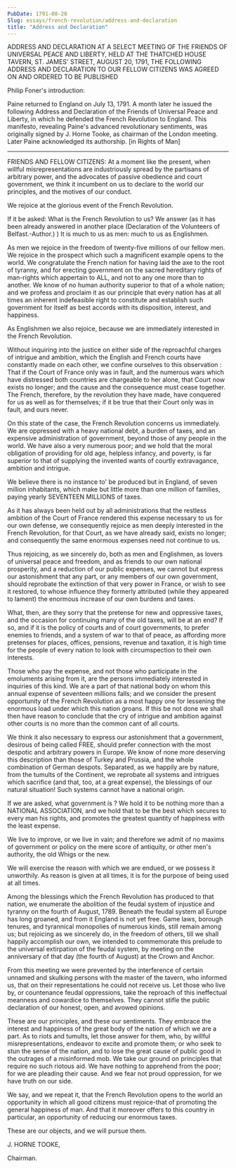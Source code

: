 ```yaml
---
PubDate: 1791-08-20
Slug: essays/french-revolution/address-and-declaration
title: "Address and Declaration"
---
```


   ADDRESS AND DECLARATION AT A SELECT MEETING OF THE FRIENDS OF UNIVERSAL
   PEACE AND LIBERTY, HELD AT THE THATCHED HOUSE TAVERN, ST. JAMES' STREET,
   AUGUST 20, 1791, THE FOLLOWING ADDRESS AND  DECLARATION TO OUR FELLOW
   CITIZENS WAS AGREED ON AND ORDERED TO BE PUBLISHED

   Philip Foner's introduction:

   Paine returned to England on July 13, 1791. A month later he issued the
   following Address and Declaration of the Friends of Universal Peace and
   Liberty, in which he defended the French Revolution to England. This
   manifesto, revealing Paine's advanced revolutionary sentiments, was
   originally signed by J. Horne Tooke, as chairman of the London meeting.
   Later Paine acknowledged its authorship. [in Rights of Man]

   ***



   FRIENDS AND FELLOW CITIZENS: At a moment like the present, when willful
   misrepresentations are industriously spread by the partisans of arbitrary
   power, and the advocates of passive obedience and court government, we
   think it incumbent on us to declare to the world our principles, and the
   motives of our conduct.

   We rejoice at the glorious event of the French Revolution.

   If it be asked: What is the French Revolution to us? We answer (as it has
   been already answered in another place (Declaration of the Volunteers of
   Belfast.-Author.) ) It is much to us as men: much to us as Englishmen.

   As men we rejoice in the freedom of twenty-five millions of our fellow
   men. We rejoice in the prospect which such a magnificent example opens to
   the world. We congratulate the French nation for having laid the axe to
   the root of tyranny, and for erecting government on the sacred hereditary
   rights of man-rights which appertain to ALL, and not to any one more than
   to another. We know of no human authority superior to that of a whole
   nation; and we profess and proclaim it as our principle that every nation
   has at all times an inherent indefeasible right to constitute and
   establish such government for itself as best accords with its disposition,
   interest, and happiness.

   As Englishmen we also rejoice, because we are immediately interested in
   the French Revolution.

   Without inquiring into the justice on either side of the reproachful
   charges of intrigue and ambition, which the English and French courts have
   constantly made on each other, we confine ourselves to this observation :
   That if the Court of France only was in fault, and the numerous wars which
   have distressed both countries are chargeable to her alone, that Court now
   exists no longer; and the cause and the consequence must cease together.
   The French, therefore, by the revolution they have made, have conquered
   for us as well as for themselves; if it be true that their Court only was
   in fault, and ours never.

   On this state of the case, the French Revolution concerns
   us immediately. We are oppressed with a heavy national debt, a burden of
   taxes, and an expensive administration of government, beyond those of any
   people in the world. We have also a very numerous poor; and we hold that
   the moral obligation of providing for old age, helpless infancy, and
   poverty, is far superior to that of supplying the invented wants of
   courtly extravagance, ambition and intrigue.

   We believe there is no instance to' be produced but in England, of seven
   million inhabitants, which make but little more than one million of
   families, paying yearly SEVENTEEN MILLIONS of taxes.

   As it has always been held out by all administrations that the restless
   ambition of the Court of France rendered this expense necessary to us for
   our own defense, we consequently rejoice as men deeply interested in the
   French Revolution, for that Court, as we have already said, exists no
   longer; and consequently the same enormous expenses need not continue to
   us.

   Thus rejoicing, as we sincerely do, both as men and Englishmen, as lovers
   of universal peace and freedom, and as friends to our own national
   prosperity, and a reduction of our public expenses, we cannot but express
   our astonishment that any part, or any members of our own government,
   should reprobate the extinction of that very power in France, or wish to
   see it restored, to whose influence they formerly attributed (while they
   appeared to lament) the enormous increase of our own burdens and taxes.

   What, then, are they sorry that the pretense for new and oppressive taxes,
   and the occasion for continuing many of the old taxes, will be at an end?
   If so, and if it is the policy of courts and of court governments, to
   prefer enemies to friends, and a system of war to that of peace, as
   affording more pretenses for places, offices, pensions, revenue and
   taxation, it is high time for the people of every nation to look with
   circumspection to their own interests.

   Those who pay the expense, and not those who participate in the emoluments
   arising from it, are the persons immediately interested in inquiries of
   this kind. We are a part of that national body on whom this annual expense
   of seventeen millions falls; and we consider the present opportunity of
   the French Revolution as a most happy one for lessening the enormous load
   under which this nation groans. If this be not done we shall then have
   reason to conclude that the cry of intrigue and ambition
   against other courts is no more than the common cant of all courts.

   We think it also necessary to express our astonishment that a government,
   desirous of being called FREE, should prefer connection with the  most
   despotic and arbitrary powers in Europe. We know of none more deserving
   this description than those of Turkey and Prussia, and the whole
   combination of German despots. Separated, as we happily are by nature,
   from the tumults of the Continent, we reprobate all systems and intrigues
   which sacrifice (and that, too, at a great expense), the blessings of our
   natural situation! Such systems cannot have a national origin.

   If we are asked, what government is ? We hold it to be nothing more than a
   NATIONAL ASSOCIATION, and we hold that to be the best which secures to
   every man his rights, and promotes the greatest quantity of happiness with
   the least expense.

   We live to improve, or we live in vain; and therefore we admit of no
   maxims of government or policy on the mere score of antiquity, or other
   men's authority, the old Whigs or the new.

   We will exercise the reason with which we are endued, or we possess it
   unworthily. As reason is given at all times, it is for the purpose of
   being used at all times.

   Among the blessings which the French Revolution has produced to that
   nation, we enumerate the abolition of the feudal system of injustice and
   tyranny on the fourth of August, 1789. Beneath the feudal system all
   Europe has long groaned, and from it England is not yet free. Game laws,
   borough tenures, and tyrannical monopolies of numerous kinds, still remain
   among us; but rejoicing as we sincerely do, in the freedom of others, till
   we shall happily accomplish our own, we intended to commemorate this
   prelude to the universal extirpation of the feudal system, by meeting on
   the anniversary of that day (the fourth of August) at the Crown and
   Anchor.

   From this meeting we were prevented by the interference of
   certain unnamed and skulking persons with the master of the tavern, who
   informed us, that on their representations he could not receive us. Let
   those who live by, or countenance feudal oppressions, take the reproach of
   this ineffectual meanness and cowardice to themselves. They cannot stifle
   the public declaration of our honest, open, and avowed opinions.

   These are our principles, and these our sentiments. They embrace the
   interest and happiness of the great body of the nation of which we are a
   part. As to riots and tumults, let those answer for them, who, by willful
   misrepresentations, endeavor to excite and promote them; or who seek to
   stun the sense of the nation, and to lose the great cause of public good
   in the outrages of a misinformed mob. We take our ground on principles
   that require no such riotous aid. We have nothing to apprehend from the
   poor; for we are pleading their cause. And we fear not proud oppression,
   for we have truth on our side.

   We say, and we repeat it, that the French Revolution opens to the world an
   opportunity in which all good citizens must rejoice-that of promoting the
   general happiness of man. And that it moreover offers to this country in
   particular, an opportunity of reducing our enormous taxes.

   These are our objects, and we will pursue them.

   J. HORNE TOOKE,

   Chairman.
